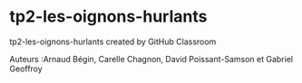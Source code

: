 # tp2-les-oignons-hurlants
tp2-les-oignons-hurlants created by GitHub Classroom

Auteurs :Arnaud Bégin, Carelle Chagnon, David Poissant-Samson et Gabriel Geoffroy
